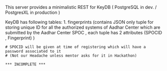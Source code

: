 This server provides a minimalistic REST for KeyDB ( PostgreSQL in dev. / PostgresXL in production )

KeyDB has following tables:
	1. fingerprints (contains JSON only tuple for storing unique ID for all the authorized systems of Aadhar Center which are submitted by the Aadhar Center SPOC , each tuple has 2 attributes (SPOCID , Fingerprint) )
	
	# SPOCID will be given at time of registering which will have a password associated to it 
	# (Not our Headache unless mentor asks for it in Hackathon)
	
	*** INCOMPLETE *** 
 
